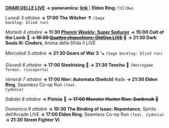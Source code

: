 <b><u>ORARI DELLE LIVE</u></b>
<b>→ panoramica: <a href="https://trello.com/b/iKwdSGf3/sabaku">link</a></b> | <b>Elden Ring:</b> <code>f3ll0ws</code>

<i>Lunedì 3 ottobre</i>
<b>→ 17:00 The Witcher</b> ⚗️ <code>(Saga backlog: blind run)</code>

<i>Martedì 4 ottobre</i>
<b>→ 11:30 <a href="https://www.twitch.tv/phenrir_mailoki">Phenrir Weekly: Super Seducer</a></b>
<b>→ 15:00 Cult of the Lamb</b> 🐑
<s><b>→ 16:30 <a href="https://www.twitch.tv/oldgenproject">Quattro chiacchiere: OldGen LIVE</a></b> 💬</s>
<b>→ 21:30 Dark Souls III: Cinders</b>, Anima della Sfida II LIVE

<i>Mercoledì 5 ottobre</i>
<b>→ 21:30 Gears of War 3</b> 🪚 <code>(Saga backlog: blind run)</code>

<i>Giovedì 6 ottobre</i>
<b>→ 17:00 Steelrising</b> 🔪
<b>→ 21:30 Tenchu</b> 🥷 <code>(Retrogame format: riscoperta)</code>

<i>Venerdì 7 ottobre</i>
<b>→ 17:00 Nier: Automata (Switch)</b> #adv
<b>→ 21:30 Elden Ring</b>, Seamless Co-op Run <code>(feat. Cydonia)</code>

<i>Sabato 8 ottobre</i>
<b>→ Pistoia</b> 🚆
<s><b>→ 17:00 Monster Hunter Rise: Sunbreak</b> 👹</s>

<i>Domenica 9 ottobre</i>
<b>→ 10:30 The Binding of Isaac: Repentance</b>, Spirito dell’Arcade LIVE
<b>→ 17:00 Elden Ring</b>, Seamless Co-op Run <code>(feat. Cydonia)</code>
<b>→ 21:30 Street Fighter VI</b>
